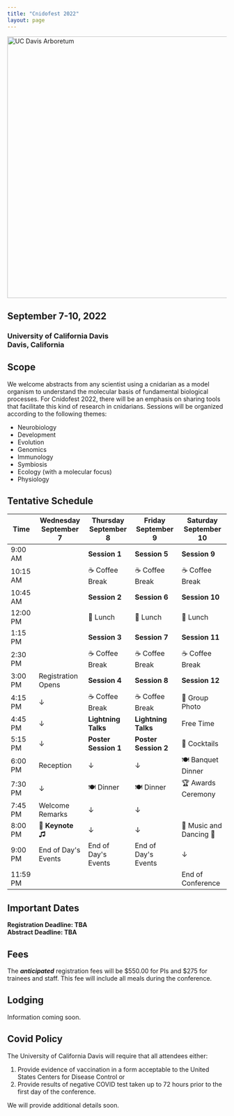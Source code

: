 ```yaml
---
title: "Cnidofest 2022"
layout: page
---
```

<img src="/cnidofest-website/assets/images/ucdavis-arboreum-1.jpg" alt="UC Davis Arboretum" width=600/>

## September 7-10, 2022  
### University of California Davis <br> Davis, California  


## Scope

We welcome abstracts from any scientist using a cnidarian as a model organism to understand the molecular basis of fundamental biological processes. For Cnidofest 2022, there will be an emphasis on sharing tools that facilitate this kind of research in cnidarians. Sessions will be organized according to the following themes: 

* Neurobiology
* Development
* Evolution
* Genomics
* Immunology
* Symbiosis
* Ecology (with a molecular focus)
* Physiology


## Tentative Schedule

| Time     | Wednesday <br> September 7| Thursday<br> September 8| Friday<br> September 9| Saturday<br>September 10|
|----------|----------------------|-----------------------|-----------------------|-----------------------|
| 9:00 AM  |                      | **Session 1**     | **Session 5**     | **Session 9**     | 
| 10:15 AM |                      | ☕️ Coffee Break        | ☕️ Coffee Break        | ☕️ Coffee Break        |
| 10:45 AM |                      | **Session 2**     | **Session 6**     | **Session 10**     | 
| 12:00 PM |                      | 🥪 Lunch              | 🥪 Lunch               | 🥪 Lunch              |
| 1:15 PM  |                      | **Session 3**   | **Session 7**   | **Session 11**   | 
| 2:30 PM  |                      | ☕️ Coffee Break        | ☕️ Coffee Break        | ☕️ Coffee Break        |
| 3:00 PM  | Registration Opens   | **Session 4**   | **Session 8**   | **Session 12**   | 
| 4:15 PM  | ↓                     | ☕️ Coffee Break        | ☕️ Coffee Break        | 📸 Group Photo           |
| 4:45 PM  | ↓                     | **Lightning Talks** | **Lightning Talks** | Free Time |
| 5:15 PM  | ↓                     | **Poster Session 1**  | **Poster Session 2**  | 🍹  Cocktails          |
| 6:00 PM  |  Reception           |  ↓                     | ↓                     | 🍽 Banquet Dinner        |
| 7:30 PM  |  ↓                    | 🍽 Dinner                | 🍽 Dinner                | 🏆 Awards Ceremony       |
| 7:45 PM  | Welcome Remarks     | ↓                      |         ↓              |                       | 
| 8:00 PM  | **🔑 Keynote ♫**         |  ↓                     | ↓                      | 🕺 Music and Dancing 💃|
| 9:00 PM  | End of Day's Events  | End of Day's Events   |End of Day's Events    |   ↓                   | 
|11:59 PM  |                      |                       |                       | End of Conference     | 



## Important Dates

**Registration Deadline: TBA**   
**Abstract Deadline: TBA**  


## Fees

The **_anticipated_** registration fees will be $550.00 for PIs and $275 for trainees and staff. This fee will include all meals during the conference. 

## Lodging

Information coming soon.


## Covid Policy

The University of California Davis will require that all attendees either:
1. Provide evidence of vaccination in a form acceptable to the United States Centers for Disease Control or
2. Provide results of negative COVID test taken up to 72 hours prior to the first day of the conference.

We will provide additional details soon.